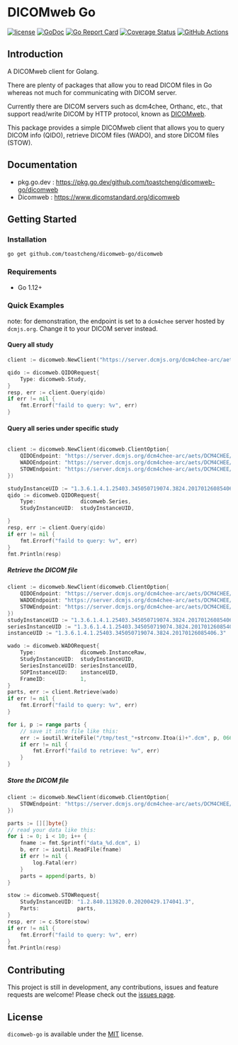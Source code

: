 # DICOMweb Go

[![license](https://img.shields.io/badge/license-MIT-blue)](https://github.com/toastcheng/dicomweb-go/blob/master/LICENSE.md)
[![GoDoc](https://img.shields.io/badge/go-doc-blue)](https://pkg.go.dev/github.com/toastcheng/dicomweb-go/dicomweb)
[![Go Report Card](https://goreportcard.com/badge/github.com/toastcheng/dicomweb-go)](https://goreportcard.com/report/github.com/toastcheng/dicomweb-go)
[![Coverage Status](https://coveralls.io/repos/github/ToastCheng/dicomweb-go/badge.svg)](https://coveralls.io/github/ToastCheng/dicomweb-go)
[![GitHub Actions](https://img.shields.io/endpoint.svg?url=https%3A%2F%2Factions-badge.atrox.dev%2Ftoastcheng%2Fdicomweb-go%2Fbadge&style=flat-square)](https://actions-badge.atrox.dev/toastcheng/dicomweb-go/goto)


## Introduction
A DICOMweb client for Golang.

There are plenty of packages that allow you to read DICOM files in Go whereas not much for communicating with DICOM server. 

Currently there are DICOM servers such as dcm4chee, Orthanc, etc., that support read/write DICOM by HTTP protocol, known as [DICOMweb](https://www.dicomstandard.org/dicomweb).

This package provides a simple DICOMweb client that allows you to query DICOM info (QIDO), retrieve DICOM files (WADO), and store DICOM files (STOW).


## Documentation
* pkg.go.dev : https://pkg.go.dev/github.com/toastcheng/dicomweb-go/dicomweb
* Dicomweb : https://www.dicomstandard.org/dicomweb

## Getting Started
### Installation
```
go get github.com/toastcheng/dicomweb-go/dicomweb
```

### Requirements
* Go 1.12+

### Quick Examples

note: for demonstration, the endpoint is set to a `dcm4chee` server hosted by `dcmjs.org`. Change it to your DICOM server instead.
#### Query all study
```go
client := dicomweb.NewClient("https://server.dcmjs.org/dcm4chee-arc/aets/DCM4CHEE/rs")

qido := dicomweb.QIDORequest{
    Type: dicomweb.Study,
}
resp, err := client.Query(qido)
if err != nil {
    fmt.Errorf("faild to query: %v", err)
}
```

#### Query all series under specific study
```go

client := dicomweb.NewClient(dicomweb.ClientOption{
    QIDOEndpoint: "https://server.dcmjs.org/dcm4chee-arc/aets/DCM4CHEE/rs",
    WADOEndpoint: "https://server.dcmjs.org/dcm4chee-arc/aets/DCM4CHEE/rs",
    STOWEndpoint: "https://server.dcmjs.org/dcm4chee-arc/aets/DCM4CHEE/rs",
})

studyInstanceUID := "1.3.6.1.4.1.25403.345050719074.3824.20170126085406.1"
qido := dicomweb.QIDORequest{
    Type:              dicomweb.Series,
    StudyInstanceUID:  studyInstanceUID,

}
resp, err := client.Query(qido)
if err != nil {
    fmt.Errorf("faild to query: %v", err)
}
fmt.Println(resp)
```

##### Retrieve the DICOM file
```go
client := dicomweb.NewClient(dicomweb.ClientOption{
    QIDOEndpoint: "https://server.dcmjs.org/dcm4chee-arc/aets/DCM4CHEE/rs",
    WADOEndpoint: "https://server.dcmjs.org/dcm4chee-arc/aets/DCM4CHEE/rs",
    STOWEndpoint: "https://server.dcmjs.org/dcm4chee-arc/aets/DCM4CHEE/rs",
})
studyInstanceUID := "1.3.6.1.4.1.25403.345050719074.3824.20170126085406.1"
seriesInstanceUID := "1.3.6.1.4.1.25403.345050719074.3824.20170126085406.2"
instanceUID := "1.3.6.1.4.1.25403.345050719074.3824.20170126085406.3"

wado := dicomweb.WADORequest{
    Type:              dicomweb.InstanceRaw,
    StudyInstanceUID:  studyInstanceUID,
    SeriesInstanceUID: seriesInstanceUID,
    SOPInstanceUID:    instanceUID,
    FrameID:           1,
}
parts, err := client.Retrieve(wado)
if err != nil {
    fmt.Errorf("faild to query: %v", err)
}

for i, p := range parts {
    // save it into file like this:
    err := ioutil.WriteFile("/tmp/test_"+strconv.Itoa(i)+".dcm", p, 0666)
    if err != nil {
        fmt.Errorf("faild to retrieve: %v", err)
    }
}
```

##### Store the DICOM file

```go
client := dicomweb.NewClient(dicomweb.ClientOption{
    STOWEndpoint: "https://server.dcmjs.org/dcm4chee-arc/aets/DCM4CHEE/rs",
})

parts := [][]byte{}
// read your data like this:
for i := 0; i < 10; i++ {
    fname := fmt.Sprintf("data_%d.dcm", i)
    b, err := ioutil.ReadFile(fname)
    if err != nil {
        log.Fatal(err)
    }
    parts = append(parts, b)
}

stow := dicomweb.STOWRequest{
    StudyInstanceUID: "1.2.840.113820.0.20200429.174041.3",
    Parts:            parts,
}
resp, err := c.Store(stow)
if err != nil {
    fmt.Errorf("faild to query: %v", err)
}
fmt.Println(resp)
```

## Contributing

This project is still in development, any contributions, issues and feature requests are welcome!
Please check out the [issues page](https://github.com/toastcheng/dicomweb-go/issues).

## License

`dicomweb-go` is available under the [MIT](https://github.com/toastcheng/dicomweb-go/blob/master/LICENSE.md) license.
